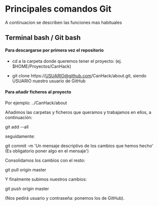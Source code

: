 Principales comandos Git
==================


A continuacion se describen las funciones mas habituales


Terminal bash / Git bash
---------------

#### Para descargarse por primera vez el repositorio

* cd a la carpeta donde queremos tener el proyecto: (ej. $HOME/Proyectos/CanHack)

* git clone https://USUARIO@github.com/CanHack/about.git, siendo USUARIO nuestro usuario de GitHub 

#### Para añadir ficheros al proyecto

Por ejemplo: ../CanHack/about

Añadimos las carpetas y ficheros que queramos y trabajamos en ellos,
a continuación:

git add --all

seguidamente: 

git commit -m 'Un mensaje descriptivo de los cambios que hemos hecho' (Es obligatorio poner algo en el mensaje')

Consolidamos los cambios con el resto: 

git pull origin master

Y finalmente subimos nuestros cambios: 

git push origin master 

(Nos pedirá usuario y contraseña: ponemos los de GitHub).



